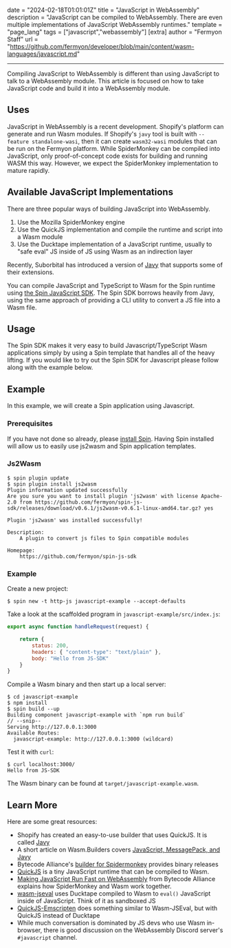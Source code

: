 date = "2024-02-18T01:01:01Z"
title = "JavaScript in WebAssembly"
description = "JavaScript can be compiled to WebAssembly. There are even multiple implementations of JavaScript WebAssembly runtimes."
template = "page_lang"
tags = ["javascript","webassembly"]
[extra]
author = "Fermyon Staff"
url = "https://github.com/fermyon/developer/blob/main/content/wasm-languages/javascript.md"

---

Compiling JavaScript to WebAssembly is different than using JavaScript to talk to a WebAssembly module. This article is focused on how to take JavaScript code and build it into a WebAssembly module.

## Uses

JavaScript in WebAssembly is a recent development. Shopify's platform can generate and run Wasm modules. If Shopify's `javy` tool is built with `--feature standalone-wasi`, then it can create `wasm32-wasi` modules that can be run on the Fermyon platform. While SpiderMonkey can be compiled into JavaScript, only proof-of-concept code exists for building and running WASM this way. However, we expect the SpiderMonkey implementation to mature rapidly.

## Available JavaScript Implementations

There are three popular ways of building JavaScript into WebAssembly.

1. Use the Mozilla SpiderMonkey engine
2. Use the QuickJS implementation and compile the runtime and script into a Wasm module
3. Use the Ducktape implementation of a JavaScript runtime, usually to "safe eval" JS inside of JS using Wasm as an indirection layer 

Recently, Suborbital has introduced a version of [Javy](https://github.com/suborbital/javy) that supports some of their extensions.

You can compile JavaScript and TypeScript to Wasm for the Spin runtime using [the Spin JavaScript SDK](https://github.com/fermyon/spin-js-sdk). The Spin SDK borrows heavily from Javy, using the same approach of providing a CLI utility to convert a JS file into a Wasm file.

## Usage

The Spin SDK makes it very easy to build Javascript/TypeScript Wasm applications simply by using a Spin template that handles all of the heavy lifting. If you would like to try out the Spin SDK for Javascript please follow along with the example below.

## Example

In this example, we will create a Spin application using Javascript.

### Prerequisites

If you have not done so already, please [install Spin](/spin/v2/install). Having Spin installed will allow us to easily use js2wasm and Spin application templates.

### Js2Wasm 

```console
$ spin plugin update
$ spin plugin install js2wasm
Plugin information updated successfully
Are you sure you want to install plugin 'js2wasm' with license Apache-2.0 from https://github.com/fermyon/spin-js-sdk/releases/download/v0.6.1/js2wasm-v0.6.1-linux-amd64.tar.gz? yes

Plugin 'js2wasm' was installed successfully!

Description:
	A plugin to convert js files to Spin compatible modules

Homepage:
	https://github.com/fermyon/spin-js-sdk
```

### Example

Create a new project:

```console
$ spin new -t http-js javascript-example --accept-defaults
```

Take a look at the scaffolded program in `javascript-example/src/index.js`:

```javascript
export async function handleRequest(request) {

    return {
        status: 200,
        headers: { "content-type": "text/plain" },
        body: "Hello from JS-SDK"
    }
}
```

Compile a Wasm binary and then start up a local server:

```console
$ cd javascript-example
$ npm install
$ spin build --up
Building component javascript-example with `npm run build`
// --snip--
Serving http://127.0.0.1:3000
Available Routes:
  javascript-example: http://127.0.0.1:3000 (wildcard)
```

Test it with `curl`:

```console
$ curl localhost:3000/
Hello from JS-SDK
```

The Wasm binary can be found at `target/javascript-example.wasm`.

## Learn More

Here are some great resources:

- Shopify has created an easy-to-use builder that uses QuickJS. It is called [Javy](https://github.com/Shopify/javy)
- A short article on Wasm.Builders covers [JavaScript, MessagePack, and Javy](https://www.wasm.builders/deepanshu1484/javascript-and-wasi-24k8)
- Bytecode Alliance's [builder for Spidermonkey](https://github.com/bytecodealliance/spidermonkey-wasm-build) provides binary releases
- [QuickJS](https://bellard.org/quickjs/) is a tiny JavaScript runtime that can be compiled to Wasm.
- [Making JavaScript Run Fast on WebAssembly](https://bytecodealliance.org/articles/making-javascript-run-fast-on-webassembly) from Bytecode Alliance explains how SpiderMonkey and Wasm work together.
- [wasm-jseval](https://github.com/maple3142/wasm-jseval) uses Ducktape compiled to Wasm to `eval()` JavaScript inside of JavaScript. Think of it as sandboxed JS
- [QuickJS-Emscripten](https://github.com/justjake/quickjs-emscripten) does something similar to Wasm-JSEval, but with QuickJS instead of Ducktape
- While much conversation is dominated by JS devs who use Wasm in-browser, there is good discussion on the WebAssembly Discord server's `#javascript` channel.